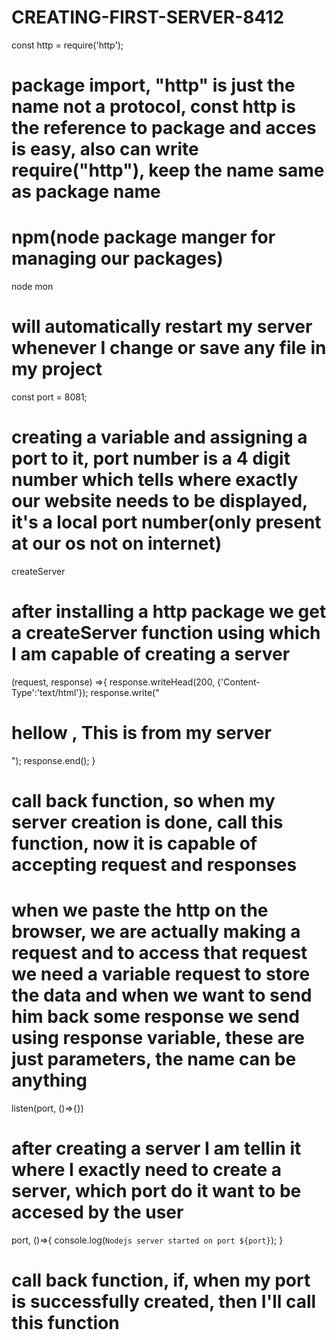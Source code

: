 # CREATING-FIRST-SERVER-8412

const http = require('http');

# package import, "http" is just the name not a protocol, const http is the reference to package and acces is easy, also can write require("http"), keep the name same as package name

# npm(node package manger for managing our packages)

node mon

# will automatically restart my server whenever I change or save any file in my project

const port = 8081;

# creating a variable and assigning a port to it, port number is a 4 digit number which tells where exactly our website needs to be displayed, it's a local port number(only present at our os not on internet)

createServer

# after installing a http package we get a createServer function using which I am capable of creating a server

(request, response) =>{
response.writeHead(200, {'Content-Type':'text/html'});
response.write("<h1>hellow , This is from my server</h1>");
response.end();
}

# call back function, so when my server creation is done, call this function, now it is capable of accepting request and responses

# when we paste the http on the browser, we are actually making a request and to access that request we need a variable request to store the data and when we want to send him back some response we send using response variable, these are just parameters, the name can be anything

listen(port, ()=>{})

# after creating a server I am tellin it where I exactly need to create a server, which port do it want to be accesed by the user

port, ()=>{
console.log(`Nodejs server started on port ${port}`);
}

# call back function, if, when my port is successfully created, then I'll call this function
